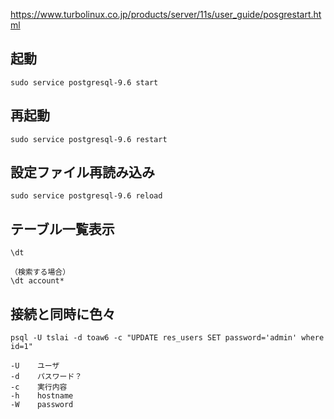 https://www.turbolinux.co.jp/products/server/11s/user_guide/posgrestart.html
## 起動
```
sudo service postgresql-9.6 start
```

## 再起動
```
sudo service postgresql-9.6 restart
```

## 設定ファイル再読み込み
```
sudo service postgresql-9.6 reload
```

## テーブル一覧表示
```
\dt

（検索する場合）
\dt account*
```

## 接続と同時に色々
```
psql -U tslai -d toaw6 -c "UPDATE res_users SET password='admin' where id=1" 

-U    ユーザ
-d    パスワード？
-c    実行内容
-h    hostname
-W    password
```